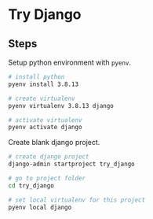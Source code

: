 # Try Django

## Steps

Setup python environment with `pyenv`. 

```sh
# install python
pyenv install 3.8.13

# create virtualenv
pyenv virtualenv 3.8.13 django

# activate virtualenv
pyenv activate django
```

Create blank django project.

```sh
# create django project
django-admin startproject try_django

# go to project folder
cd try_django

# set local virtualenv for this project
pyenv local django
```

